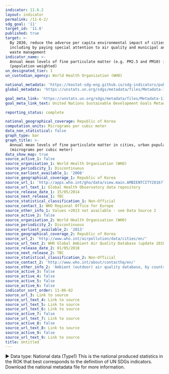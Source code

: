 ```yaml
---
indicator: 11.6.2
layout: indicator
permalink: /11-6-2/
sdg_goal: '11'
target_id: '11.6'
published: true
target: >-
  By 2030, reduce the adverse per capita environmental impact of cities,
  including by paying special attention to air quality and municipal and other
  waste management
indicator_name: >-
  Annual mean levels of fine particulate matter (e.g. PM2.5 and PM10) in cities
  (population weighted)
un_designated_tier: I
un_custodian_agency: World Health Organization (WHO)

national_metadata: 'https://kostat-sdg-eng.github.io/sdg-indicators/public/Metadata-11-06-02_ENG.pdf'
global_metadata: 'https://unstats.un.org/sdgs/metadata/files/Metadata-11-06-02.pdf'

goal_meta_link: 'https://unstats.un.org/sdgs/metadata/files/Metadata-11-06-02.pdf'
goal_meta_link_text: United Nations Sustainable Development Goals Metadata (PDF 211 KB)

reporting_status: complete

national_geographical_coverage: Republic of Korea
computation_units: Micrograms per cubic meter
data_non_statistical: false
graph_type: bar
graph_title: >-
  Annual mean levels of fine particulate matter in cities, urban population
  (micrograms per cubic meter)
data_show_map: true
source_active_1: false
source_organisation_1: World Health Organisation (WHO)
source_periodicity_1: Discontinuous
source_earliest_available_1: '2008'
source_geographical_coverage_1: Republic of Korea
source_url_1: 'http://apps.who.int/gho/data/view.main.AMBIENTCITY2016?lang=en'
source_url_text_1: Global Health Observatory data repository
source_release_date_1: 15/05/2014
source_next_release_1: TBC
source_statistical_classification_1: Non-Official
source_contact_1: WHO Regional Office for Europe
source_other_info_1: Values >2013 not available - see Data Source 2
source_active_2: false
source_organisation_2: World Health Organisation (WHO)
source_periodicity_2: Discontinuous
source_earliest_available_2: '2013'
source_geographical_coverage_2: Republic of Korea
source_url_2: 'http://www.who.int/airpollution/data/cities/en/'
source_url_text_2: WHO Global Ambient Air Quality Database (update 2018)
source_release_date_2: 01/05/2018
source_next_release_2: TBC
source_statistical_classification_2: Non-Official
source_contact_2: 'http://www.who.int/about/contacthq/en/'
source_other_info_2: 'Ambient (outdoor) air quality database, by country and city'
source_active_3: false
source_active_4: false
source_active_5: false
source_active_6: false
indicator_sort_order: 11-06-02
source_url_3: Link to source
source_url_text_4: Link to source
source_url_text_5: Link to source
source_url_text_6: Link to source
source_active_7: false
source_url_text_7: Link to source
source_active_8: false
source_url_text_8: Link to source
source_active_9: false
source_url_text_9: Link to source
title: Untitled
---
```

▶ Data type: National data (Type1) This is the national produced statistics in the ROK that best corresponds to the definition of UN SDGs indicators. Download the national metadata file for more information.
